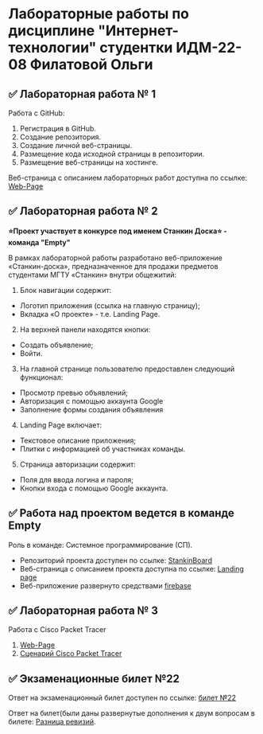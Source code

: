 # Лабораторные работы по дисциплине "Интернет-технологии" студентки ИДМ-22-08 Филатовой Ольги

## ✅ Лабораторная работа № 1

Работа с GitHub: 
1. Регистрация в GitHub.
2. Создание репозитория.
3. Создание личной веб-страницы.
4. Размещение кода исходной страницы в репозитории.
5. Размещение веб-страницы на хостинге.

Веб-страница с описанием лабораторных работ доступна по ссылке: [Web-Page](https://olfil.github.io/)

## ✅ Лабораторная работа № 2
**⭐Проект участвует в конкурсе под именем Станкин Доска⭐ - команда "Empty"**

В рамках лабораторной работы разработано веб-приложение «Станкин-доска», предназначенное для продажи предметов студентами МГТУ «Станкин» внутри общежитий:
1. Блок навигации содержит:
  * Логотип приложения (ссылка на главную страницу);
  * Вкладка «О проекте» - т.е. Landing Page.
2. На верхней панели находятся кнопки:
  * Создать объявление;
  * Войти.
3. На главной странице пользователю предоставлен следующий функционал:
  * Просмотр превью объявлений;
  * Авторизация с помощью аккаунта Google
  * Заполнение формы создания объявления

4. Landing Page включает:
* Текстовое описание приложения;
* Плитки с информацией об участниках команды.

5. Страница авторизации содержит:
* Поля для ввода логина и пароля;
* Кнопки входа с помощью Google аккаунта.


## ✅ Работа над проектом ведется в команде Empty
Роль в команде: Системное программирование (СП).
* Репозиторий проекта доступен по ссылке: [StankinBoard](https://github.com/OlFil/StankinBoard)
* Веб-страница с описанием проекта доступна по ссылке: [Landing page](https://stankinboardempty.web.app/team)
* Веб-приложение развернуто средствами [firebase](https://stankinboardempty.web.app)

## ✅ Лабораторная работа № 3
Работа с Cisco Packet Tracer
1. [Web-Page](https://olfil.github.io/#Lab3)
2. [Сценарий Cisco Packet Tracer](src/Lab3.pkt)

## ✅ Экзаменационные билет №22

Ответ на экзаменационный билет доступен по ссылке:
[билет №22](https://github.com/stankin/inet-2022/wiki/exam22)

Ответ на билет(были даны развернутые дополнения к двум вопросам в билете: <a href="https://github.com/stankin/inet-2022/wiki/exam22/_compare/7f747404fc6945dc0f3a1bea5a4b0c9bad00724e...a1901261b103f83aae0018a07d85455f2f132251">Разница ревизий</a>.
